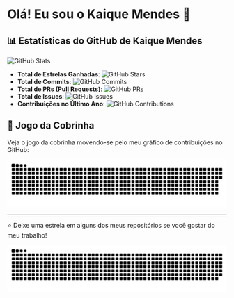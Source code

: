 # Olá! Eu sou o Kaique Mendes 👋

## 📊 Estatísticas do GitHub de Kaique Mendes

![GitHub Stats](https://github-readme-stats.vercel.app/api?username=KaiqueMendess&show_icons=true&theme=dark&include_all_commits=true&count_private=true)

- **Total de Estrelas Ganhadas**: ![GitHub Stars](https://img.shields.io/github/stars/KaiqueMendess?style=social)
- **Total de Commits**: ![GitHub Commits](https://img.shields.io/github/commit-activity/y/KaiqueMendess)
- **Total de PRs (Pull Requests)**: ![GitHub PRs](https://img.shields.io/github/issues-pr/KaiqueMendess?style=social)
- **Total de Issues**: ![GitHub Issues](https://img.shields.io/github/issues/KaiqueMendess?style=social)
- **Contribuições no Último Ano**: ![GitHub Contributions](https://img.shields.io/github/contributors/KaiqueMendess?style=social)

## 🐍 Jogo da Cobrinha

Veja o jogo da cobrinha movendo-se pelo meu gráfico de contribuições no GitHub:

![snake gif](https://github.com/KaiqueMendess/KaiqueMendess/blob/output/github-contribution-grid-snake.svg)

---

⭐️ Deixe uma estrela em alguns dos meus repositórios se você gostar do meu trabalho!

<picture>
  <source media="(prefers-color-scheme: dark)" srcset="github-snake-dark.svg" />
  <source media="(prefers-color-scheme: light)" srcset="github-snake.svg" />
  <img alt="github-snake" src="https://raw.githubusercontent.com/Platane/snk/output/github-contribution-grid-snake.svg" />
</picture>
